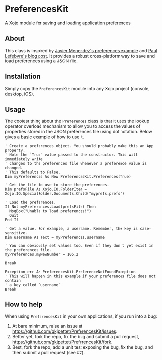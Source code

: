 # PreferencesKit
A Xojo module for saving and loading application preferences

## About
This class is inspired by [Javier Menendez's preferences example][javier] and [Paul Lefebvre's blog post][paul]. It provides a robust cross-platform way to save and load preferences using a JSON file.

## Installation
Simply copy the `PreferencesKit` module into any Xojo project (console, desktop, iOS).

## Usage
The coolest thing about the `Preferences` class is that it uses the lookup operator overload mechanism to allow you to access the values of properties stored in the JSON preferences file using dot notation. Below gives a basic example of how to use it.

```language-xojo
' Create a preferences object. You should probably make this an App property.
' Note the `True` value passed to the constructor. This will immediately write 
' changes to the preferences file whenever a preference value is changed.
' This defaults to False.
Dim myPreferences As New PreferencesKit.Preferences(True)

' Get the file to use to store the preferences. 
Dim prefsFile As Xojo.IO.FolderItem = Xojo.IO.SpecialFolder.Documents.Child("myprefs.prefs")

' Load the preferences.
If Not myPreferences.Load(prefsFile) Then
  MsgBox("Unable to load preferences!")
  Quit
End If

' Get a value. For example, a username. Remember, the key is case-sensitive.
Dim username As Text = myPreferences.username

' You can obviously set values too. Even if they don't yet exist in the preferences file.
myPreferences.myNewNumber = 105.2

Break

Exception err As PreferencesKit.PreferenceNotFoundException
' This will happen in this example if your preferences file does not contain 
' a key called `username`
Break
```

## How to help
When using `PreferencesKit` in your own applications, if you run into a bug:

1. At bare minimum, raise an issue at https://github.com/gkjpettet/PreferencesKit/issues.
2.  Better yet, fork the repo, fix the bug and submit a pull request, https://github.com/gkjpettet/PreferencesKit/fork.
3.  Best, fork the repo, add a unit test exposing the bug, fix the bug, and then submit a pull request (see #2).

[javier]: https://blog.xojo.com/2018/06/20/create-a-preferences-class-with-operator_lookup
[paul]: https://blog.xojo.com/2014/01/27/saving-preferences
